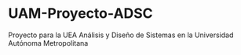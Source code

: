 # UAM-Proyecto-ADSC
Proyecto para la UEA Análisis y Diseño de Sistemas en la Universidad Autónoma Metropolitana
